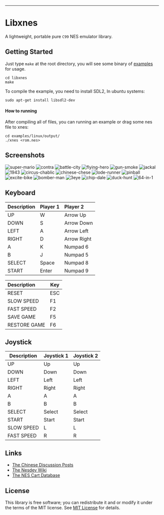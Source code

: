 

***
# Libxnes
A lightweight, portable pure `C99` NES emulator library.

## Getting Started

Just type `make` at the root directory, you will see some binary of [examples](examples) for usage.

```shell
cd libxnes
make
```

To compile the example, you need to install SDL2, In ubuntu systems:

```shell
sudo apt-get install libsdl2-dev
```

#### How to running

After compiling all of files, you can running an example or drag some nes file to xnes:

```shell
cd examples/linux/output/
./xnes <rom.nes>
```

## Screenshots
![super-mario](documents/screenshots/super-mario.png)
![contra](documents/screenshots/contra.png)
![battle-city](documents/screenshots/battle-city.png)
![flying-hero](documents/screenshots/flying-hero.png)
![gun-smoke](documents/screenshots/gun-smoke.png)
![jackal](documents/screenshots/jackal.png)
![1943](documents/screenshots/1943.png)
![circus-chablic](documents/screenshots/circus-chablic.png)
![chinese-chese](documents/screenshots/chinese-chese.png)
![lode-runner](documents/screenshots/lode-runner.png)
![pinball](documents/screenshots/pinball.png)
![excite-bike](documents/screenshots/excite-bike.png)
![bomber-man](documents/screenshots/bomber-man.png)
![3eye](documents/screenshots/3eye.png)
![chip-dale](documents/screenshots/chip-dale.png)
![duck-hunt](documents/screenshots/duck-hunt.png)
![64-in-1](documents/screenshots/64-in-1.png)

## Keyboard

| Description | Player 1 | Player 2 |
| ---- | ---- | :--- |
| UP   | W         | Arrow Up |
| DOWN | S       | Arrow Down |
| LEFT | A       | Arrow Left |
| RIGHT | D     | Arrow Right |
| A    | K        | Numpad 6 |
| B    | J        | Numpad 5    |
| SELECT | Space | Numpad 8 |
| START | Enter  | Numpad 9 |

| Description | Key |
| :--- | ---- |
| RESET | ESC    |
| SLOW SPEED | F1       |
| FAST SPEED | F2       |
| SAVE GAME | F5     |
| RESTORE GAME | F6   |

## Joystick

| Description | Joystick 1 | Joystick 2 |
| ---- | ---- | :--- |
| UP   | Up     | Up |
| DOWN | Down   | Down |
| LEFT | Left | Left |
| RIGHT | Right | Right |
| A    | A         | A |
| B    | B        | B   |
| SELECT | Select | Select |
| START | Start | Start |
| SLOW SPEED | L      |L|
| FAST SPEED | R      |R|

## Links

* [The Chinese Discussion Posts](https://whycan.com/t_11467.html)
* [The Nesdev Wiki](https://www.nesdev.org/wiki/Nesdev_Wiki)
* [The NES Cart Database](https://nescartdb.com)

## License

This library is free software; you can redistribute it and or modify it under the terms of the MIT license. See [MIT License](LICENSE) for details.

